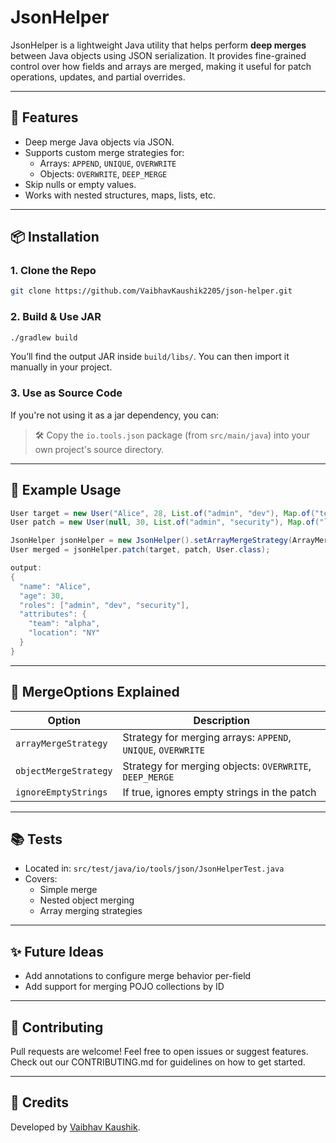# JsonHelper

JsonHelper is a lightweight Java utility that helps perform **deep merges** between Java objects using JSON serialization. It provides fine-grained control over how fields and arrays are merged, making it useful for patch operations, updates, and partial overrides.

---

## 🚀 Features

- Deep merge Java objects via JSON.
- Supports custom merge strategies for:
    - Arrays: `APPEND`, `UNIQUE`, `OVERWRITE`
    - Objects: `OVERWRITE`, `DEEP_MERGE`
- Skip nulls or empty values.
- Works with nested structures, maps, lists, etc.

---

## 📦 Installation

### 1. Clone the Repo
```bash
git clone https://github.com/VaibhavKaushik2205/json-helper.git
```

### 2. Build & Use JAR
```bash
./gradlew build
```
You’ll find the output JAR inside `build/libs/`. You can then import it manually in your project.

### 3. Use as Source Code
If you're not using it as a jar dependency, you can:

> 🛠️ Copy the `io.tools.json` package (from `src/main/java`) into your own project's source directory.

---

## 🧪 Example Usage

```java
User target = new User("Alice", 28, List.of("admin", "dev"), Map.of("team", "alpha"));
User patch = new User(null, 30, List.of("admin", "security"), Map.of("location", "NY"));

JsonHelper jsonHelper = new JsonHelper().setArrayMergeStrategy(ArrayMergeStrategy.UNIQUE).setObjectMergeStrategy(ObjectMergeStrategy.DEEP_MERGE).setIgnoreEmptyStrings(false);
User merged = jsonHelper.patch(target, patch, User.class);

output:
{
  "name": "Alice",
  "age": 30,
  "roles": ["admin", "dev", "security"],
  "attributes": {
    "team": "alpha",
    "location": "NY"
  }
}
```

---

## 🧠 MergeOptions Explained

| Option | Description |
|--------|-------------|
| `arrayMergeStrategy` | Strategy for merging arrays: `APPEND`, `UNIQUE`, `OVERWRITE` |
| `objectMergeStrategy` | Strategy for merging objects: `OVERWRITE`, `DEEP_MERGE` |
| `ignoreEmptyStrings` | If true, ignores empty strings in the patch |

---

## 📚 Tests
- Located in: `src/test/java/io/tools/json/JsonHelperTest.java`
- Covers:
    - Simple merge
    - Nested object merging
    - Array merging strategies

---

## ✨ Future Ideas
- Add annotations to configure merge behavior per-field
- Add support for merging POJO collections by ID

---


## 🤝 Contributing
Pull requests are welcome! Feel free to open issues or suggest features. Check out our CONTRIBUTING.md for guidelines on how to get started.

---

## 🙌 Credits
Developed by [Vaibhav Kaushik](https://github.com/VaibhavKaushik2205).
